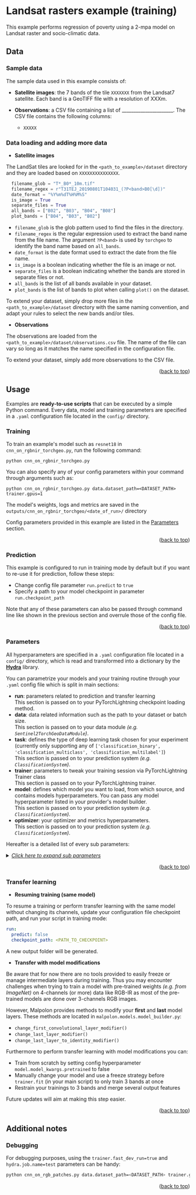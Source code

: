 <a name="readme-top"></a>

# Landsat rasters example (training)

This example performs regression of poverty  using a 2-mpa model on Landsat raster and socio-climatic data.

## Data

### Sample data

The sample data used in this example consists of:
- **Satellite images**: the 7 bands of the tile `XXXXXXX` from the Landsat7 satellite. Each band is a GeoTIFF file with a resolution of XXXm.

- **Observations**: a CSV file containing a list of ______________________. The CSV file contains the following columns:
  - ``XXXXX``


### Data loading and adding more data

- **Satellite images**

The LandSat tiles are looked for in the `<path_to_example>/dataset` directory and they are loaded based on ``XXXXXXXXXXXXXXX``.

```python 
  filename_glob = "T*_B0*_10m.tif"
  filename_regex = r"T31TEJ_20190801T104031_(?P<band>B0[\d])"
  date_format = "%Y%m%dT%H%M%S"
  is_image = True
  separate_files = True
  all_bands = ["B02", "B03", "B04", "B08"]
  plot_bands = ["B04", "B03", "B02"]
```

- `filename_glob` is the glob pattern used to find the files in the directory.
- `filename_regex` is the regular expression used to extract the band name from the file name. The argument `?P<band>` is used by `torchgeo` to identify the band name based on `all_bands`.
- `date_format` is the date format used to extract the date from the file name.
- `is_image` is a boolean indicating whether the file is an image or not.
- `separate_files` is a boolean indicating whether the bands are stored in separate files or not.
- `all_bands` is the list of all bands available in your dataset.
- `plot_bands` is the list of bands to plot when calling `plot()` on the dataset.

To extend your dataset, simply drop more files in the `<path_to_example>/dataset` directory with the same naming convention, and adapt your rules to select the new bands and/or tiles.

- **Observations**

The observations are loaded from the `<path_to_example>/dataset/observations.csv` file. The name of the file can vary so long as it matches the name specified in the configuration file.

To extend your dataset, simply add more observations to the CSV file.

<p align="right">(<a href="#readme-top">back to top</a>)</p>

## Usage

Examples are **ready-to-use scripts** that can be executed by a simple Python command. Every data, model and training parameters are specified in a `.yaml` configuration file located in the `config/` directory.

### Training

To train an example's model such as `resnet18` in `cnn_on_rgbnir_torchgeo.py`, run the following command:

```script
python cnn_on_rgbnir_torchgeo.py
```

You can also specify any of your config parameters within your command through arguments such as:

```script
python cnn_on_rgbnir_torchgeo.py data.dataset_path=<DATASET_PATH> trainer.gpus=1
```

The model's weights, logs and metrics are saved in the `outputs/cnn_on_rgbnir_torchgeo/<date_of_run>/` directory

Config parameters provided in this example are listed in the [Parameters](#parameters) section.

<p align="right">(<a href="#readme-top">back to top</a>)</p>

### Prediction

This example is configured to run in training mode by default but if you want to re-use it for prediction, follow these steps:

- Change config file parameter `run.predict` to `true` 
- Specify a path to your model checkpoint in parameter `run.checkpoint_path`

Note that any of these parameters can also be passed through command line like shown in the previous section and overrule those of the config file.

<p align="right">(<a href="#readme-top">back to top</a>)</p>

### Parameters

All hyperparameters are specified in a `.yaml` configuration file located in a `config/` directory, which is read and transformed into a dictionary by the [**Hydra**](https://hydra.cc/docs/intro/) library.

You can parametrize your models and your training routine through your `.yaml` config file which is split in main sections:

- **run**: parameters related to prediction and transfer learning\
  This section is passed on to your PyTorchLightning checkpoint loading method.
- **data**: data related information such as the path to your dataset or batch size.\
  This section is passed on to your data module _(e.g. `Sentinel2TorchGeoDataModule`)_.
- **task**: defines the type of deep learning task chosen for your experiment (currently only supporting any of `['classification_binary', 'classification_multiclass', 'classification_multilabel']`)\
  This section is passed on to your prediction system _(e.g. `ClassificationSystem`)_.
- **trainer**: parameters to tweak your training session via PyTorchLightning Trainer class\
  This section is passed on to your PyTorchLightning trainer.
- **model**: defines which model you want to load, from which source, and contains models hyperparameters. You can pass any model hyperparameter listed in your provider's model builder.\
  This section is passed on to your prediction system _(e.g. `ClassificationSystem`)_.
- **optimizer**: your optimizer and metrics hyperparameters.\
  This section is passed on to your prediction system _(e.g. `ClassificationSystem`)_.

Hereafter is a detailed list of every sub parameters:

<details>
  <summary><i><u>Click here to expand sub parameters</u></i></summary>

- **run**
  - **predict** _(bool)_: If set to `true`, runs your example in inference mode; if set to `false`, runs your example in training mode.
  - **checkpoint\_path** _(str)_: Path to the PyTorch checkpoint you wish to load weights from either for inference mode, for resuming training or perform transfer learning.

- **data**
  - **num_classes** _(int)_: Number of classes for your classification task. This argument acts as a variable which is re-used through the config file for convenience.
  - **dataset\_path** _(str)_: path to the dataset. At the moment, patches and rasters should be directly put in this directory.
  - **labels\_name** _(str)_: name of the file containing the labels which should be located in the same directory as the data.
  - **download\_data\_sample** _(bool)_: If `true`, a small sample of the example's dataset will be downloaded (if not already on your machine); if `false`, will not.
  - **train\_batch\_size** _(int)_: size of train batches.
  - **inference\_batch\_size** _(int)_: size of inference batches.
  - **num\_workers** _(int)_: number of worker processes to use for loading the data. When you set the “number of workers” parameter to a value greater than 0, the DataLoader will load data in parallel using multiple worker processes.
  - **units** _(str)_: unit system of the queries performed on the dataset. This value should be equal to the units of your observations, which can be different from you dataset's unit system. Takes any value in [`'crs'`, `'pixel'`, `'m'`, `'meter'`, `'metre'`] as input.
  - **crs** _(int)_: coordinate reference system of the queries performed on the dataset. This value should be equal to the CRS of your observations, which can be different from your dataset's CRS.
  - **dataset_kwargs**\
    Parameters forwarded to the dataset constructor. You may add any parameter in this section belonging to your dataset's constructor. Leave empty (None) to use the dataset's default parameter value.
    - **obs_data_columns** _(dict)_: Dictionary matching the columns of your observations CSV with the necessary attributes of the dataset.
    - ...

- **task**
  - **task** _(str)_: deep learning task to be performed. At the moment, can take any value in [`'classification_binary'`, `'classification_multiclass'`, `'classification_multilabel'`].

- **trainer**
  - **accelerator** _(str)_: Selects the type of hardware you want your example to run on. Either `'gpu'` or `'cpu'`.
  - **devices** _(int)_: Defines how many accelerator devices you want to use for parallelization.
  - **max_epochs** _(int)_: The maximum number of training epochs.
  - **val_check_interval** _(int)_: How often within one training epoch to check the validation set.
  - **check_val_every_n_epoch** _(int)_: Defines the interval of epochs on which validation should be performed throughout training.
  - **log_every_n_steps** _(int)_: How often to log within one training step (defaults to 50).

- **model**
  - **provider\_name** _(str)_: Defines the source you want to load your models from. Models from the timm and torchvision repositories can be downloaded with or without pre-trained weights and are fully PyTorch compatible. Either `'timm'` or `'torchvision'`.
  - **model\_name** _(str)_: Name of the model you wish your provider to retrieve. For a complete list of available models, please refer to [timm's](https://timm.fast.ai/) and [torchvision's](https://pytorch.org/vision/stable/models.html) documentations.
  - **model_kwargs**\
    Parameters forwarded to the model constructor. You may add any parameter in this section belonging to your model's constructor. Leave empty (None) to use the model's default parameter value.
    - **pretrained** _(bool)_: If `true`, your model will be retrieved with pre-trained weights; if `false`, your model will be retrieved with no weights and training will have to be conducted from scratch.
    - **num_classes** _(int)_: Number of classes for you classification task.
    - **in\_chans** _(int)_: Number of input channels.
    - **output\_stride** _(int)_: Output stride value for CNN models. This parameter defines how much the convolution window is shifted when performing convolution.
    - **global\_pool** _(str)_: Type of global pooling. Takes any value in [`'avg'`, `'max'`, `'avgmax'`, `'catavgmax'`].
    - ...
  - **modifiers**\
    Malpolon's modifiers you can call to modify your model's structure or behavior.
    - **change\_first\_convolutional\_layer**
      - **num\_input\_channels** _(int)_: Number of input channels you would like your model to take instead of its default value.
    - **change_last_layer**
      - **num\_outputs** _(int)_: Number of output channels you would like your model to have instead of its default value.

- **optimizer**
  - **lr** (_float)_: Learning rate.
  - **weight\_decay** _(float)_: Model's regularization parameter that penalizes large weights. Takes any floating value in `[0, 1]`.
  - **momentum** _(float)_: Model's momentum factor which acts on the model's gradient descent by minimizing its oscillations thus accelerating the convergence and avoiding being trapped in local minimas. Takes ano floating value in `[0, 1]`.
  - **nesterov** _(bool)_: If `true`, adopts nesterov momentum; if `false`, adopts PyTorch's default strategy.
  - **metrics**
    - **_\<metric name\>_**: The name of your metric. Can either be a custom name or one of the keys listed in `malpolon.models.utils.FMETRICS_CALLABLES`. In the latter case, the _callable_ argument is not required.
      - **callable** (optional) _(str)_: Name of the TorchMetrics functional metric to call _(e.g.: `'torchmetrics.functional.classification.multiclass_accuracy'`)_. Find all functional metrics on the TorchMetrics documentation page such as [here](https://torchmetrics.readthedocs.io/en/stable/classification/accuracy.html#functional-interface) in the "functional Interface" section. Learn more about functional metrics [here](https://lightning.ai/docs/torchmetrics/stable/pages/quickstart.html#functional-metrics). Takes a string as input.
      - **_kwargs_** (optional): any key-value arguments compatible with the selected metric such as `num_classes` or `threshold`. See [TorchMetrics documentation](https://lightning.ai/docs/torchmetrics/stable/all-metrics.html) for the complete list of kwargs to your metric.





</details>

<p align="right">(<a href="#readme-top">back to top</a>)</p>

### Transfer learning

- **Resuming training (same model)**

To resume a training or perform transfer learning with the same model without changing its channels, update your configuration file checkpoint path, and run your script in training mode:

```yaml
run:
  predict: false
  checkpoint_path: <PATH_TO_CHECKPOINT>
```

A new output folder will be generated.

- **Transfer with model modifications**

Be aware that for now there are no tools provided to easily freeze or manage intermediate layers during training. Thus you may encounter challenges when trying to train a model with pre-trained weights _(e.g. from ImageNet)_ on 4-channels (or more) data like RGB-IR as most of the pre-trained models are done over 3-channels RGB images.

However, Malpolon provides methods to modify your **first** and **last** model layers. These methods are located in `malpolon.models.model_builder.py`:

- `change_first_convolutional_layer_modifier()`
- `change_last_layer_modifier()`
- `change_last_layer_to_identity_modifier()`

Furthermore to perform transfer learning with model modifications you can:
- Train from scratch by setting config hyperparameter `model.model_kwargs.pretrained` to false
- Manually change your model and use a freeze strategy before `trainer.fit` (in your main script) to only train 3 bands at once
- Restrain your trainings to 3 bands and merge several output features

Future updates will aim at making this step easier.

<p align="right">(<a href="#readme-top">back to top</a>)</p>

## Additional notes
### Debugging

For debugging purposes, using the `trainer.fast_dev_run=true` and `hydra.job.name=test` parameters can be handy:

```bash
python cnn_on_rgb_patches.py data.dataset_path=<DATASET_PATH> trainer.gpus=1 +trainer.fast_dev_run=true +hydra.job.name=test
```

<p align="right">(<a href="#readme-top">back to top</a>)</p>
